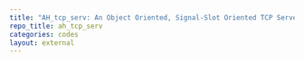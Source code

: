 ```yaml
---
title: "AH_tcp_serv: An Object Oriented, Signal-Slot Oriented TCP Server for C++"
repo_title: ah_tcp_serv
categories: codes
layout: external
---
```

